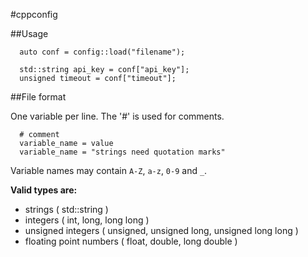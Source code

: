 #cppconfig

##Usage

```
  auto conf = config::load("filename");
  
  std::string api_key = conf["api_key"];
  unsigned timeout = conf["timeout"];
```

##File format

One variable per line. The '#' is used for comments.

```
  # comment
  variable_name = value
  variable_name = "strings need quotation marks"
```

Variable names may contain `A-Z`, `a-z`, `0-9` and `_`.

__Valid types are:__

   - strings ( std::string )
   - integers ( int, long, long long )
   - unsigned integers ( unsigned, unsigned long, unsigned long long )
   - floating point numbers ( float, double, long double )

